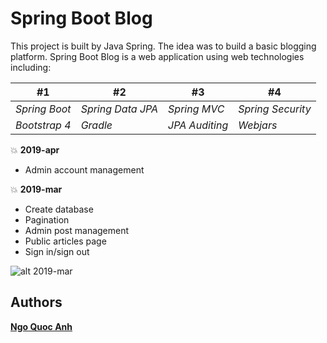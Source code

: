 # Spring Boot Blog

This project is built by Java Spring. The idea was to build a basic blogging platform. Spring Boot Blog is a web application using web technologies including:

| #1 | #2 | #3 | #4 |
| --- | --- |--- |--- |
| *Spring Boot* | *Spring Data JPA* | *Spring MVC*   | *Spring Security* |
| *Bootstrap 4* | *Gradle*          | *JPA Auditing* | *Webjars*         |

:boom: **2019-apr**

- Admin account management

:boom: **2019-mar**

- Create database
- Pagination
- Admin post management
- Public articles page
- Sign in/sign out

![alt 2019-mar](https://3.bp.blogspot.com/-Mrg0DOmSmQI/XKIgRMa8H6I/AAAAAAAACnE/hS2rYjwFvkAtGT8loVi6TS5dmN0PD0DbACLcBGAs/s1600/2019-mar.png)

## Authors

**[Ngo Quoc Anh](https://github.com/ngoquocanh)**
